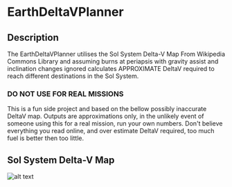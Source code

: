 # EarthDeltaVPlanner
## Description
The EarthDeltaVPlanner utilises the Sol System Delta-V Map From Wikipedia Commons Library and assuming burns at periapsis with gravity assist and inclination changes ignored calculates APPROXIMATE DeltaV required to reach different destinations in the Sol System.

### DO NOT USE FOR REAL MISSIONS
This is a fun side project and based on the bellow possibly inaccurate DeltaV map.
Outputs are approximations only, in the unlikely event of someone using this for a real mission, run your own numbers.
Don't believe everything you read online, and over estimate DeltaV required, too much fuel is better then too little.

## Sol System Delta-V Map
![alt text](https://upload.wikimedia.org/wikipedia/commons/9/93/Solar_system_delta_v_map.svg)
